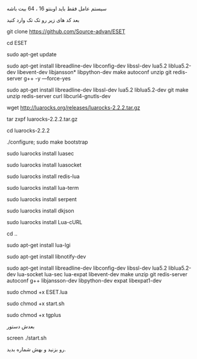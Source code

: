 سیستم عامل فقط باید اوبنتو 16 ، 64 بیت باشه

بعد کد های زیر رو تک تک وارد کنید

git clone https://github.com/Source-advan/ESET

cd ESET

sudo apt-get update


sudo apt-get install libreadline-dev libconfig-dev libssl-dev lua5.2 liblua5.2-dev libevent-dev libjansson* libpython-dev make autoconf unzip git redis-server g++ -y —force-yes


sudo apt-get install libreadline-dev libssl-dev lua5.2 liblua5.2-dev git make unzip redis-server curl libcurl4-gnutls-dev


wget http://luarocks.org/releases/luarocks-2.2.2.tar.gz

tar zxpf luarocks-2.2.2.tar.gz

cd luarocks-2.2.2

./configure; sudo make bootstrap

sudo luarocks install luasec

sudo luarocks install luasocket

sudo luarocks install redis-lua

sudo luarocks install lua-term

sudo luarocks install serpent

sudo luarocks install dkjson

sudo luarocks install Lua-cURL

cd ..

sudo apt-get install lua-lgi

sudo apt-get install libnotify-dev


sudo apt-get install libreadline-dev libconfig-dev libssl-dev lua5.2 liblua5.2-dev lua-socket lua-sec lua-expat libevent-dev make unzip git redis-server autoconf g++ libjansson-dev libpython-dev expat libexpat1-dev



sudo chmod +x ESET.lua

sudo chmod +x start.sh

sudo chmod +x tgplus

بعدش دستور 

screen ./start.sh

رو بزنید و بهش شماره بدید.
